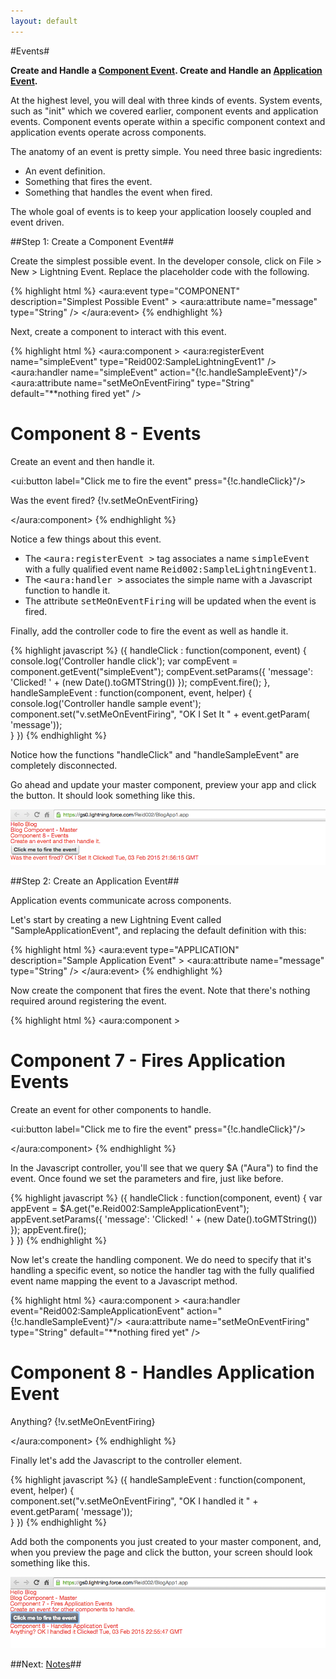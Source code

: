 ```yaml
---
layout: default
---
```


#Events#

**Create and Handle a [Component Event](#component).  Create and Handle an [Application Event](#application).**

At the highest level, you will deal with three kinds of events. System events, such as "init" which we covered earlier, component events and application events. Component events operate within a specific component context and application events operate across components.

The anatomy of an event is pretty simple.  You need three basic ingredients:

* An event definition.
* Something that fires the event.
* Something that handles the event when fired.

The whole goal of events is to keep your application loosely coupled and event driven.

<a name="component"></a>

##Step 1: Create a Component Event##

Create the simplest possible event. In the developer console, click on File > New > Lightning Event. Replace the placeholder code with the following.

{% highlight html %}
<aura:event type="COMPONENT" description="Simplest Possible Event" >
    <aura:attribute name="message" type="String" />
</aura:event>
{% endhighlight %}

Next, create a component to interact with this event. 

{% highlight html %}
<aura:component >
    <aura:registerEvent name="simpleEvent" type="Reid002:SampleLightningEvent1" />
    <aura:handler name="simpleEvent" action="{!c.handleSampleEvent}"/>    
    <aura:attribute name="setMeOnEventFiring" type="String" default="**nothing fired yet" />
    <h1>Component 8 - Events</h1>
    <p>Create an event and then handle it.</p>
    <p><ui:button label="Click me to fire the event" press="{!c.handleClick}"/></p>
    <p>Was the event fired? {!v.setMeOnEventFiring}</p>
</aura:component>
{% endhighlight %}

Notice a few things about this event.

* The <tt>&lt;aura:registerEvent &gt;</tt> tag associates a name <tt>simpleEvent</tt> with a fully qualified event name <tt>Reid002:SampleLightningEvent1</tt>.
* The <tt>&lt;aura:handler &gt;</tt> associates the simple name with a Javascript function to handle it.
* The attribute <tt>setMeOnEventFiring</tt> will be updated when the event is fired.

Finally, add the controller code to fire the event as well as handle it.

{% highlight javascript %}
({
    handleClick : function(component, event) {
		console.log('Controller handle click');
        var compEvent = component.getEvent("simpleEvent");
        compEvent.setParams({ 'message': 'Clicked! ' + 
            (new Date().toGMTString()) });
        compEvent.fire();
    },
    handleSampleEvent : function(component, event, helper) {
		console.log('Controller handle sample event');        
		component.set("v.setMeOnEventFiring", "OK I Set It " + 
            event.getParam( 'message'));        
    }
})
{% endhighlight %}

Notice how the functions "handleClick" and "handleSampleEvent" are completely disconnected. 

Go ahead and update your master component, preview your app and click the button.  It should look something like this.

<img src="images/lightning-events-simplest-event.png" width="600px" />


<a name="application"></a>

##Step 2: Create an Application Event##

Application events communicate across components.

Let's start by creating a new Lightning Event called "SampleApplicationEvent", and replacing the default definition with this:

{% highlight html %}
<aura:event type="APPLICATION" description="Sample Application Event" >
    <aura:attribute name="message" type="String" />
</aura:event>
{% endhighlight %}

Now create the component that fires the event. Note that there's nothing required around registering the event.

{% highlight html %}
<aura:component >
    <h1>Component 7 - Fires Application Events</h1>
    <p>Create an event for other components to handle.</p>
    <p><ui:button label="Click me to fire the event" press="{!c.handleClick}"/></p>	
</aura:component>
{% endhighlight %}

In the Javascript controller, you'll see that we query $A ("Aura") to find the event.  Once found we set the parameters and fire, just like before.

{% highlight javascript %}
({
    handleClick : function(component, event) {
        var appEvent = $A.get("e.Reid002:SampleApplicationEvent");
        appEvent.setParams({ 'message': 'Clicked! ' + (new Date().toGMTString()) });
        appEvent.fire();        
    }
})
{% endhighlight %}

Now let's create the handling component. We do need to specify that it's handling a specific event, so notice the handler tag with the fully qualified event name mapping the event to a Javascript method.

{% highlight html %}
<aura:component >
    <aura:handler event="Reid002:SampleApplicationEvent" action="{!c.handleSampleEvent}"/>
    <aura:attribute name="setMeOnEventFiring" type="String" default="**nothing fired yet" />
    <h1>Component 8 - Handles Application Event</h1>
    <p>Anything? {!v.setMeOnEventFiring}</p>
</aura:component>
{% endhighlight %}

Finally let's add the Javascript to the controller element.

{% highlight javascript %}
({
    handleSampleEvent : function(component, event, helper) {       
        component.set("v.setMeOnEventFiring", 
            "OK I handled it " + event.getParam( 'message'));        
    }
})
{% endhighlight %}

Add both the components you just created to your master component, and, when you preview the page and click the button, your screen should look something like this.

<img src="images/lightning-events-application-event.png" width="600px" />

##Next: [Notes](notes.html)##